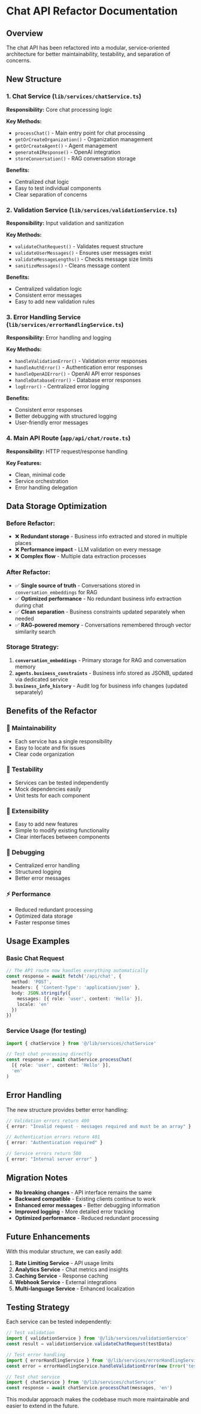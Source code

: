 # Chat API Refactor Documentation

## Overview

The chat API has been refactored into a modular, service-oriented architecture for better maintainability, testability, and separation of concerns.

## New Structure

### 1. **Chat Service** (`lib/services/chatService.ts`)
**Responsibility:** Core chat processing logic

**Key Methods:**
- `processChat()` - Main entry point for chat processing
- `getOrCreateOrganization()` - Organization management
- `getOrCreateAgent()` - Agent management
- `generateAIResponse()` - OpenAI integration
- `storeConversation()` - RAG conversation storage

**Benefits:**
- Centralized chat logic
- Easy to test individual components
- Clear separation of concerns

### 2. **Validation Service** (`lib/services/validationService.ts`)
**Responsibility:** Input validation and sanitization

**Key Methods:**
- `validateChatRequest()` - Validates request structure
- `validateUserMessages()` - Ensures user messages exist
- `validateMessageLengths()` - Checks message size limits
- `sanitizeMessages()` - Cleans message content

**Benefits:**
- Centralized validation logic
- Consistent error messages
- Easy to add new validation rules

### 3. **Error Handling Service** (`lib/services/errorHandlingService.ts`)
**Responsibility:** Error handling and logging

**Key Methods:**
- `handleValidationError()` - Validation error responses
- `handleAuthError()` - Authentication error responses
- `handleOpenAIError()` - OpenAI API error responses
- `handleDatabaseError()` - Database error responses
- `logError()` - Centralized error logging

**Benefits:**
- Consistent error responses
- Better debugging with structured logging
- User-friendly error messages

### 4. **Main API Route** (`app/api/chat/route.ts`)
**Responsibility:** HTTP request/response handling

**Key Features:**
- Clean, minimal code
- Service orchestration
- Error handling delegation

## Data Storage Optimization

### **Before Refactor:**
- ❌ **Redundant storage** - Business info extracted and stored in multiple places
- ❌ **Performance impact** - LLM validation on every message
- ❌ **Complex flow** - Multiple data extraction processes

### **After Refactor:**
- ✅ **Single source of truth** - Conversations stored in `conversation_embeddings` for RAG
- ✅ **Optimized performance** - No redundant business info extraction during chat
- ✅ **Clean separation** - Business constraints updated separately when needed
- ✅ **RAG-powered memory** - Conversations remembered through vector similarity search

### **Storage Strategy:**
1. **`conversation_embeddings`** - Primary storage for RAG and conversation memory
2. **`agents.business_constraints`** - Business info stored as JSONB, updated via dedicated service
3. **`business_info_history`** - Audit log for business info changes (updated separately)

## Benefits of the Refactor

### 🧹 **Maintainability**
- Each service has a single responsibility
- Easy to locate and fix issues
- Clear code organization

### 🧪 **Testability**
- Services can be tested independently
- Mock dependencies easily
- Unit tests for each component

### 🔧 **Extensibility**
- Easy to add new features
- Simple to modify existing functionality
- Clear interfaces between components

### 🐛 **Debugging**
- Centralized error handling
- Structured logging
- Better error messages

### ⚡ **Performance**
- Reduced redundant processing
- Optimized data storage
- Faster response times

## Usage Examples

### Basic Chat Request
```typescript
// The API route now handles everything automatically
const response = await fetch('/api/chat', {
  method: 'POST',
  headers: { 'Content-Type': 'application/json' },
  body: JSON.stringify({
    messages: [{ role: 'user', content: 'Hello' }],
    locale: 'en'
  })
})
```

### Service Usage (for testing)
```typescript
import { chatService } from '@/lib/services/chatService'

// Test chat processing directly
const response = await chatService.processChat(
  [{ role: 'user', content: 'Hello' }],
  'en'
)
```

## Error Handling

The new structure provides better error handling:

```typescript
// Validation errors return 400
{ error: "Invalid request - messages required and must be an array" }

// Authentication errors return 401
{ error: "Authentication required" }

// Service errors return 500
{ error: "Internal server error" }
```

## Migration Notes

- **No breaking changes** - API interface remains the same
- **Backward compatible** - Existing clients continue to work
- **Enhanced error messages** - Better debugging information
- **Improved logging** - More detailed error tracking
- **Optimized performance** - Reduced redundant processing

## Future Enhancements

With this modular structure, we can easily add:

1. **Rate Limiting Service** - API usage limits
2. **Analytics Service** - Chat metrics and insights
3. **Caching Service** - Response caching
4. **Webhook Service** - External integrations
5. **Multi-language Service** - Enhanced localization

## Testing Strategy

Each service can be tested independently:

```typescript
// Test validation
import { validationService } from '@/lib/services/validationService'
const result = validationService.validateChatRequest(testData)

// Test error handling
import { errorHandlingService } from '@/lib/services/errorHandlingService'
const error = errorHandlingService.handleValidationError(new Error('test'))

// Test chat service
import { chatService } from '@/lib/services/chatService'
const response = await chatService.processChat(messages, 'en')
```

This modular approach makes the codebase much more maintainable and easier to extend in the future. 